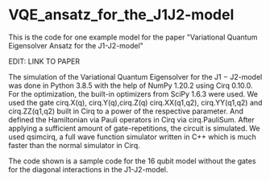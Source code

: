 # VQE_ansatz_for_the_J1J2-model


This is the code for one example model for the paper "Variational Quantum Eigensolver Ansatz for the J1-J2-model"

EDIT: LINK TO PAPER

The simulation of the Variational Quantum Eigensolver for the J1 − J2-model was done in Python 3.8.5 with the help of NumPy 1.20.2 using Cirq 0.10.0. For the optimization, the built-in optimizers from SciPy 1.6.3 were used. We used the gate cirq.X(q), cirq.Y(q),cirq.Z(q) cirq.XX(q1,q2), cirq.YY(q1,q2) and cirq.ZZ(q1,q2) built in Cirq to a power of the respective parameter. And defined the Hamiltonian via Pauli operators in Cirq via cirq.PauliSum. After applying a sufficient amount of gate-repetitions, the circuit is simulated. We used qsimcirq, a full wave function simulator written in C++ which is much faster than the normal simulator in Cirq.

The code shown is a sample code for the 16 qubit model without the gates for the diagonal interactions in the J1-J2-model.
